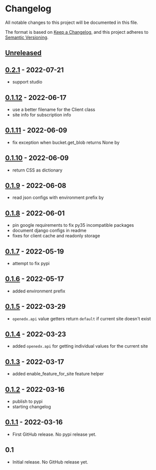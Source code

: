 # Changelog

All notable changes to this project will be documented in this file.

The format is based on [Keep a Changelog](https://keepachangelog.com/en/1.0.0/),
and this project adheres to [Semantic Versioning](https://semver.org/spec/v2.0.0.html).

<!-- Note: Update the `Unreleased link` after adding a new release -->

## [Unreleased](https://github.com/appsembler/tahoe-sites/compare/v0.2.1...HEAD)


## [0.2.1](https://github.com/appsembler/site-configuration-client/compare/v0.1.12...v0.2.1) - 2022-07-21
 - support studio

## [0.1.12](https://github.com/appsembler/site-configuration-client/compare/v0.1.11...v0.1.12) - 2022-06-17
 - use a better filename for the Client class
 - site info for subscription info

## [0.1.11](https://github.com/appsembler/site-configuration-client/compare/v0.1.10...v0.1.11) - 2022-06-09
 - fix exception when bucket.get_blob returns None by

## [0.1.10](https://github.com/appsembler/site-configuration-client/compare/v0.1.9...v0.1.10) - 2022-06-09
 - return CSS as dictionary

## [0.1.9](https://github.com/appsembler/site-configuration-client/compare/v0.1.8...v0.1.9) - 2022-06-08
 - read json configs with environment prefix by

## [0.1.8](https://github.com/appsembler/site-configuration-client/compare/v0.1.7...v0.1.8) - 2022-06-01
 - pin google requirements to fix py35 incompatible packages
 - document django configs in readme
 - fixes for client cache and readonly storage

## [0.1.7](https://github.com/appsembler/site-configuration-client/compare/v0.1.6...v0.1.7) - 2022-05-19
 - attempt to fix pypi


## [0.1.6](https://github.com/appsembler/site-configuration-client/compare/v0.1.5...v0.1.6) - 2022-05-17
 - added environment prefix

## [0.1.5](https://github.com/appsembler/site-configuration-client/compare/v0.1.4...v0.1.5) - 2022-03-29
 - `openedx.api` value getters return `default` if current site doesn't exist

## [0.1.4](https://github.com/appsembler/site-configuration-client/compare/v0.1.3...v0.1.4) - 2022-03-23
 - added `openedx.api` for getting individual values for the current site

## [0.1.3](https://github.com/appsembler/site-configuration-client/compare/v0.1.2...v0.1.3) - 2022-03-17
 - added enable_feature_for_site feature helper

## [0.1.2](https://github.com/appsembler/site-configuration-client/compare/v0.1.1...v0.1.2) - 2022-03-16
 - publish to pypi
 - starting changelog

## [0.1.1](https://github.com/appsembler/site-configuration-client/commits/v0.1.1) - 2022-03-16
 - First GitHub release. No pypi release yet.

## 0.1
 - Initial release. No GitHub release yet.
